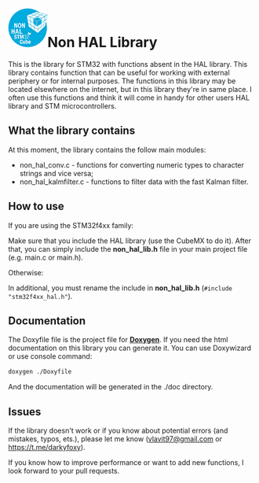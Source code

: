 # ![](logo.png)Non HAL Library
This is the library for STM32 with functions absent in the HAL library. This library contains function that can be useful for working with external periphery or for internal purposes. The functions in this library may be located elsewhere on the internet, but in this library they're in same place. I often use this functions and think it will come in handy for other users HAL library and STM microcontrollers.

## What the library contains

At this moment, the library contains the follow main modules:

+ non_hal_conv.c - functions for converting numeric types to character strings and vice versa;
+ non_hal_kalmfilter.c - functions to filter data with the fast Kalman filter.

## How to use

If you are using the STM32f4xx family:

Make sure that you include the HAL library (use the CubeMX to do it). After that, you can simply include the **non_hal_lib.h** file in your main project file (e.g. main.c or main.h).

Otherwise:

In additional, you must rename the include in **non_hal_lib.h** (`#include "stm32f4xx_hal.h"`).

## Documentation

The Doxyfile file is the project file for [**Doxygen**](https://www.doxygen.nl/index.html). If you need the html documentation on this library you can generate it. You can use Doxywizard or use console command:

```bash
doxygen ./Doxyfile
```

And the documentation will be generated in the ./doc directory.

## Issues

If the library doesn't work or if you know about potential errors (and mistakes, typos, ets.), please let me know (vlavit97@gmail.com or https://t.me/darkyfoxy).

If you know how to improve performance or want to add new functions, I look forward to your pull requests.

